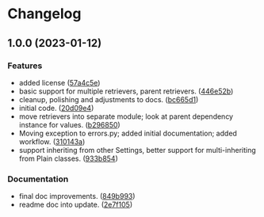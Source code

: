 # Changelog

## 1.0.0 (2023-01-12)


### Features

* added license ([57a4c5e](https://github.com/xyngular/py-xsettings/commit/57a4c5e7bbccb91aad57259fb26f27d69e0d5c9c))
* basic support for multiple retrievers, parent retrievers. ([446e52b](https://github.com/xyngular/py-xsettings/commit/446e52bc628b589c4e95aa66b7f0c7086b94d91b))
* cleanup, polishing and adjustments to docs. ([bc665d1](https://github.com/xyngular/py-xsettings/commit/bc665d11dcd56673550f6bbee562b236b936bafc))
* initial code. ([20d09e4](https://github.com/xyngular/py-xsettings/commit/20d09e46d36549c88012debb2774d34c551dca3c))
* move retrievers into separate module; look at parent dependency instance for values. ([b296850](https://github.com/xyngular/py-xsettings/commit/b296850a142744f231ae66c862b8015ff7e8b76c))
* Moving exception to errors.py; added initial documentation; added workflow. ([310143a](https://github.com/xyngular/py-xsettings/commit/310143a71a556838961e5821fdc7c8ea77879a6b))
* support inheriting from other Settings, better support for multi-inheriting from Plain classes. ([933b854](https://github.com/xyngular/py-xsettings/commit/933b8542d013fa4a7b095514fd30942bc5489b45))


### Documentation

* final doc improvements. ([849b993](https://github.com/xyngular/py-xsettings/commit/849b9935635b0cf606af25ece651e69055703ccf))
* readme doc into update. ([2e7f105](https://github.com/xyngular/py-xsettings/commit/2e7f1050a7816cbd0a007fc18ff1445f92fddf49))
